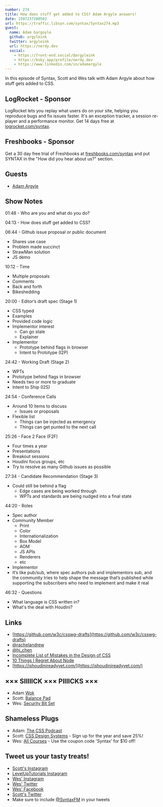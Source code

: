 ```yaml
---
number: 274
title: How does stuff get added to CSS? Adam Argyle answers!
date: 1597237200502
url: https://traffic.libsyn.com/syntax/Syntax274.mp3
guest:
  name: Adam Gargoyle
  github: argyleink
  twitter: argyleink
  url: https://nerdy.dev
  social:
    - https://front-end.social/@argyleink
    - https://bsky.app/profile/nerdy.dev
    - https://www.linkedin.com/in/adamargyle
---
```


In this episode of Syntax, Scott and Wes talk with Adam Argyle about how stuff gets added to CSS.

## LogRocket - Sponsor
LogRocket lets you replay what users do on your site, helping you reproduce bugs and fix issues faster. It's an exception tracker, a session re-player and a performance monitor. Get 14 days free at [logrocket.com/syntax](https://logrocket.com/syntax).

## Freshbooks - Sponsor
Get a 30 day free trial of Freshbooks at [freshbooks.com/syntax](https://freshbooks.com/syntax) and put SYNTAX in the "How did you hear about us?" section.

## Guests
* [Adam Argyle](https://twitter.com/argyleink)

## Show Notes

01:48 - Who are you and what do you do?

04:13 - How does stuff get added to CSS?

06:44 - Github issue proposal or public document
* Shares use case
* Problem made succinct
* StrawMan solution
* JS demo

10:12 - Time
* Multiple proposals
* Comments
* Back and forth
* Bikeshedding

20:00 - Editor’s draft spec (Stage 1)
* CSS typed
* Examples
* Provided code logic
* Implementor interest
  * Can go stale
  * Explainer
* Implementor
  * Prototype behind flags in browser
  * Intent to Prototype (I2P)

24:42 - Working Draft (Stage 2)
* WPTs
* Prototype behind flags in browser
* Needs two or more to graduate
* Intent to Ship (I2S)

24:54 - Conference Calls
* Around 10 items to discuss
  * Issues or proposals
* Flexible list
  * Things can be injected as emergency
  * Things can get punted to the next call

25:26 - Face 2 Face (F2F)
* Four times a year
* Presentations
* Breakout sessions
* Houdini focus groups, etc
* Try to resolve as many Github issues as possible

27:34 - Candidate Recommendation (Stage 3)
* Could still be behind a flag
  * Edge cases are being worked through
  * WPTs and standards are being nudged into a final state

44:20 - Roles
* Spec author
* Community Member
  * Print
  * Color
  * Internationalization
  * Box Model
  * AOM
  * JS APIs
  * Renderers
  * etc
* Implementor
* It’s like pub/sub, where spec authors pub and implementors sub, and the community tries to help shape the message that’s published while supporting the subscribers who need to implement and make it real

46:32 - Questions
* What language is CSS written in?
* What's the deal with Houdini?


## Links
* [https://github.com/w3c/csswg-drafts](https://github.com/w3c/csswg-drafts)
* [@rachelandrew](https://twitter.com/rachelandrew)
* [@hj_chen](https://twitter.com/hj_chen)
* [Incomplete List of Mistakes in the Design of CSS](https://wiki.csswg.org/ideas/mistakes)
* [10 Things I Regret About Node](https://www.youtube.com/watch?v=M3BM9TB-8yA)
* [https://ishoudinireadyyet.com/](https://ishoudinireadyyet.com/)

## ××× SIIIIICK ××× PIIIICKS ×××
* Adam [Wok](https://www.amazon.com/s?k=wok)
* Scott: [Balance Pad](https://amzn.to/2YLNFVN)
* Wes: [Security Bit Set](https://amzn.to/2VtFaww)

## Shameless Plugs
* Adam: [The CSS Podcast](https://thecsspodcast.libsyn.com/)
* Scott: [CSS Design Systems](https://www.leveluptutorials.com/pro) - Sign up for the year and save 25%!
* Wes: [All Courses](https://wesbos.com/courses/) - Use the coupon code 'Syntax' for $10 off!

## Tweet us your tasty treats!
* [Scott's Instagram](https://www.instagram.com/stolinski/)
* [LevelUpTutorials Instagram](https://www.instagram.com/LevelUpTutorials/)
* [Wes' Instagram](https://www.instagram.com/wesbos/)
* [Wes' Twitter](https://twitter.com/wesbos)
* [Wes' Facebook](https://www.facebook.com/wesbos.developer)
* [Scott's Twitter](https://twitter.com/stolinski)
* Make sure to include [@SyntaxFM](https://twitter.com/SyntaxFM) in your tweets